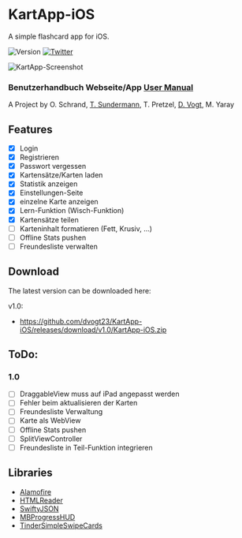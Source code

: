 # KartApp-iOS
A simple flashcard app for iOS.

![Version](https://img.shields.io/badge/Version-1.0-green.svg?style=flat)
[![Twitter](https://img.shields.io/badge/twitter-@dtri23-blue.svg?style=flat)](http://twitter.com/dtri23)

![KartApp-Screenshot](http://m.dima23.de/main/wp-content/uploads/2016/01/kartapp.png)

### Benutzerhandbuch Webseite/App [User Manual](https://github.com/dvogt23/KartApp-iOS/raw/master/Files/Benutzerhandbuch%20KartApp.pdf)

A Project by O. Schrand, [T. Sundermann](https://github.com/Sodamann), T. Pretzel, [D. Vogt](https://github.com/dvogt23), M. Yaray

## Features
- [x] Login
- [X] Registrieren
- [X] Passwort vergessen
- [X] Kartensätze/Karten laden
- [X] Statistik anzeigen
- [X] Einstellungen-Seite
- [X] einzelne Karte anzeigen
- [X] Lern-Funktion (Wisch-Funktion)
- [X] Kartensätze teilen
- [ ] Karteninhalt formatieren (Fett, Krusiv, ...)
- [ ] Offline Stats pushen
- [ ] Freundesliste verwalten 

## Download

The latest version can be downloaded here:

v1.0:
  * https://github.com/dvogt23/KartApp-iOS/releases/download/v1.0/KartApp-iOS.zip

## ToDo:

### 1.0
 - [ ] DraggableView muss auf iPad angepasst werden
 - [ ] Fehler beim aktualisieren der Karten
 - [ ] Freundesliste Verwaltung
 - [ ] Karte als WebView
 - [ ] Offline Stats pushen
 - [ ] SplitViewController
 - [ ] Freundesliste in Teil-Funktion integrieren

## Libraries

 * [Alamofire](https://github.com/Alamofire/Alamofire) 
 * [HTMLReader](https://github.com/nolanw/HTMLReader) 
 * [SwiftyJSON](https://github.com/SwiftyJSON/SwiftyJSON) 
 * [MBProgressHUD](https://github.com/jdg/MBProgressHUD) 
 * [TinderSimpleSwipeCards](https://github.com/cwRichardKim/TinderSimpleSwipeCards) 
